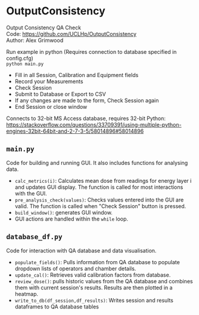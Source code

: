 # OutputConsistency
Output Consistency QA Check  
Code: https://github.com/UCLHp/OutputConsistency  
Author: Alex Grimwood  
  
Run example in python (Requires connection to database specified in config.cfg)  
`python main.py`  

* Fill in all Session, Calibration and Equipment fields  
* Record your Measurements  
* Check Session  
* Submit to Database or Export to CSV  
* If any changes are made to the form, Check Session again  
* End Session or close window  

Connects to 32-bit MS Access database, requires 32-bit Python:  
https://stackoverflow.com/questions/33709391/using-multiple-python-engines-32bit-64bit-and-2-7-3-5/58014896#58014896  

## `main.py`
Code for building and running GUI. It also includes functions for analysing data.
* `calc_metrics(i)`: Calculates mean dose from readings for energy layer i and updates GUI display. The function is called for most interactions with the GUI.
* `pre_analysis_check(values)`: Checks values entered into the GUI are valid. The function is called when "Check Session" button is pressed.
* `build_window()`: generates GUI window.
* GUI actions are handled within the `while` loop.

## `database_df.py`
Code for interaction with QA database and data visualisation.
* `populate_fields()`: Pulls information from QA database to populate dropdown lists of operators and chamber details.
* `update_cal()`: Retrieves valid calibration factors from database.
*  `review_dose()`: pulls historic values from the QA database and combines them with current session's results. Results are then plotted in a heatmap.
*  `write_to_db(df_session,df_results)`: Writes session and results dataframes to QA database tables


